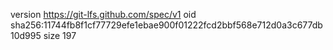version https://git-lfs.github.com/spec/v1
oid sha256:11744fb8f1cf77729efe1ebae900f01222fcd2bbf568e712d0a3c677db10d995
size 197
